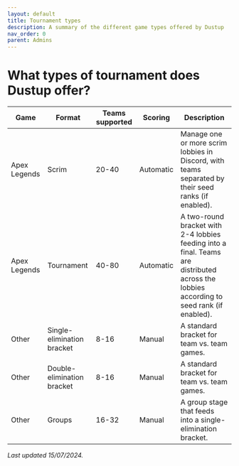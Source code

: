 ```yaml
---
layout: default
title: Tournament types
description: A summary of the different game types offered by Dustup
nav_order: 0
parent: Admins
---
```


# What types of tournament does Dustup offer?

| Game          | Format                    | Teams supported | Scoring   | Description                                                                 |
|---------------|---------------------------|-----------------|-----------|-----------------------------------------------------------------------------|
| Apex Legends  | Scrim                     | 20-40           | Automatic | Manage one or more scrim lobbies in Discord, with teams separated by their seed ranks (if enabled). |
| Apex Legends  | Tournament                | 40-80           | Automatic | A two-round bracket with 2-4 lobbies feeding into a final. Teams are distributed across the lobbies according to seed rank (if enabled). |
| Other         | Single-elimination bracket| 8-16            | Manual    | A standard bracket for team vs. team games.                                 |
| Other         | Double-elimination bracket| 8-16            | Manual    | A standard bracket for team vs. team games.                                 |
| Other         | Groups                    | 16-32           | Manual    | A group stage that feeds into a single-elimination bracket.                 |

_Last updated 15/07/2024._
